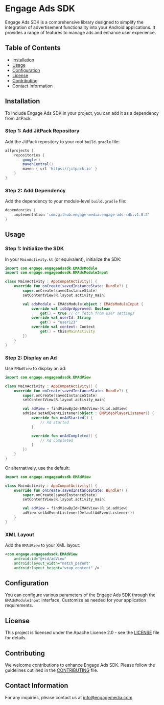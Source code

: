 
# Engage Ads SDK

Engage Ads SDK is a comprehensive library designed to simplify the integration of advertisement functionality into your Android applications. It provides a range of features to manage ads and enhance user experience.

## Table of Contents

- [Installation](#installation)
- [Usage](#usage)
- [Configuration](#configuration)
- [License](#license)
- [Contributing](#contributing)
- [Contact Information](#contact-information)

## Installation

To include Engage Ads SDK in your project, you can add it as a dependency from JitPack.

### Step 1: Add JitPack Repository

Add the JitPack repository to your root `build.gradle` file:

```groovy
allprojects {
    repositories {
        google()
        mavenCentral()
        maven { url 'https://jitpack.io' }
    }
}
```

### Step 2: Add Dependency

Add the dependency to your module-level `build.gradle` file:

```groovy
dependencies {
    implementation 'com.github.engage-media:engage-ads-sdk:v1.0.2'
}
```

## Usage

### Step 1: Initialize the SDK

In your `MainActivity.kt` (or equivalent), initialize the SDK:

```kotlin
import com.engage.engageadssdk.EMAdsModule
import com.engage.engageadssdk.EMAdsModuleInput

class MainActivity : AppCompatActivity() {
    override fun onCreate(savedInstanceState: Bundle?) {
        super.onCreate(savedInstanceState)
        setContentView(R.layout.activity_main)

        val adsModule = EMAdsModule(object : EMAdsModuleInput {
            override val isGdprApproved: Boolean
                get() = true // or fetch from user settings
            override val userId: String
                get() = "user123"
            override val context: Context
                get() = this@MainActivity
        })
    }
}
```

### Step 2: Display an Ad

Use `EMAdView` to display an ad:

```kotlin
import com.engage.engageadssdk.EMAdView

class MainActivity : AppCompatActivity() {
    override fun onCreate(savedInstanceState: Bundle?) {
        super.onCreate(savedInstanceState)
        setContentView(R.layout.activity_main)

        val adView = findViewById<EMAdView>(R.id.adView)
        adView.setAdEventListener(object : EMVideoPlayerListener() {
            override fun onAdStarted() {
                // Ad started
            }

            override fun onAdCompleted() {
                // Ad completed
            }
        })
    }
}
```

Or alternatively, use the default:

```kotlin
import com.engage.engageadssdk.EMAdView

class MainActivity : AppCompatActivity() {
    override fun onCreate(savedInstanceState: Bundle?) {
        super.onCreate(savedInstanceState)
        setContentView(R.layout.activity_main)

        val adView = findViewById<EMAdView>(R.id.adView)
        adView.setAdEventListener(DefaultAdEventListener())
    }
}
```

### XML Layout

Add the `EMAdView` to your XML layout:

```xml
<com.engage.engageadssdk.EMAdView
    android:id="@+id/adView"
    android:layout_width="match_parent"
    android:layout_height="wrap_content" />
```

## Configuration

You can configure various parameters of the Engage Ads SDK through the `EMAdsModuleInput` interface. Customize as needed for your application requirements.

## License

This project is licensed under the Apache License 2.0 - see the [LICENSE](LICENSE) file for details.

## Contributing

We welcome contributions to enhance Engage Ads SDK. Please follow the guidelines outlined in the [CONTRIBUTING](CONTRIBUTING.md) file.

## Contact Information

For any inquiries, please contact us at [info@engagemedia.com](mailto:info@engagemedia.com).

